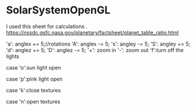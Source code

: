 # SolarSystemOpenGL
I used this sheet for calculations .
https://nssdc.gsfc.nasa.gov/planetary/factsheet/planet_table_ratio.html

'a': anglex += 5;//rotations
'A': anglex -= 5; 
's': angley -= 5;
'S': angley += 5;
'd': anglez += 5; 
'D': anglez -= 5;
'+': zoom in
'-': zoom out
'f':turn off the lights 
		
case 'o':sun light open
		
case 'p':pink light open 

case 'k':close textures

case 'n':open textures
		
